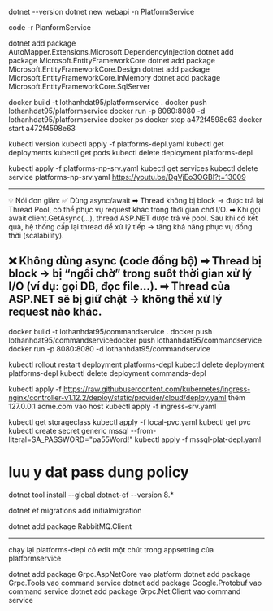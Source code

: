 ﻿dotnet --version
dotnet new webapi -n PlatformService

code -r PlanformService

dotnet add package AutoMapper.Extensions.Microsoft.DependencyInjection
dotnet add package Microsoft.EntityFrameworkCore
dotnet add package Microsoft.EntityFrameworkCore.Design
dotnet add package Microsoft.EntityFrameworkCore.InMemory
dotnet add package Microsoft.EntityFrameworkCore.SqlServer

docker build -t lothanhdat95/platformservice .
docker push lothanhdat95/platformservice
docker run -p 8080:8080 -d lothanhdat95/platformservice
docker ps
docker stop a472f4598e63
docker start a472f4598e63

kubectl version
kubectl apply -f platforms-depl.yaml
kubectl get deployments
kubectl get pods
kubectl delete deployment platforms-depl

kubectl apply -f platforms-np-srv.yaml
kubectl get services
kubectl delete service platforms-np-srv.yaml
https://youtu.be/DgVjEo3OGBI?t=13009



----
💡 Nói đơn giản:
✅ Dùng async/await
➡ Thread không bị block → được trả lại Thread Pool, có thể phục vụ request khác trong thời gian chờ I/O.
➡ Khi gọi await client.GetAsync(...), thread ASP.NET được trả về pool. Sau khi có kết quả, hệ thống cấp lại thread để xử lý tiếp → tăng khả năng phục vụ đồng thời (scalability).

❌ Không dùng async (code đồng bộ)
➡ Thread bị block → bị “ngồi chờ” trong suốt thời gian xử lý I/O (ví dụ: gọi DB, đọc file…).
➡ Thread của ASP.NET sẽ bị giữ chặt → không thể xử lý request nào khác.
----


docker build -t lothanhdat95/commandservice .
docker push lothanhdat95/commandservicedocker push lothanhdat95/commandservice
docker run -p 8080:8080 -d lothanhdat95/commandservice

kubectl rollout restart deployment platforms-depl
kubectl delete deployment platforms-depl
kubectl delete deployment commands-depl


kubectl apply -f https://raw.githubusercontent.com/kubernetes/ingress-nginx/controller-v1.12.2/deploy/static/provider/cloud/deploy.yaml
thêm 127.0.0.1 acme.com vào host
kubectl apply -f ingress-srv.yaml

kubectl get storageclass
kubectl apply -f local-pvc.yaml
kubectl get pvc
kubectl create secret generic mssql --from-literal=SA_PASSWORD="pa55Word!" 
kubectl apply -f mssql-plat-depl.yaml

# luu y dat pass dung policy
dotnet tool install --global dotnet-ef --version 8.*

dotnet ef migrations add initialmigration

dotnet add package RabbitMQ.Client

----
chạy lại platforms-depl
có edit một chút trong appsetting của platformservice

dotnet add package Grpc.AspNetCore vao platform
dotnet add package Grpc.Tools vao command service 
dotnet add package Google.Protobuf vao command service
dotnet add package Grpc.Net.Client vao command service
